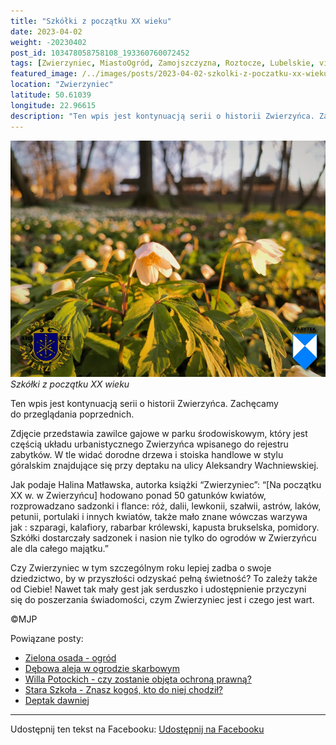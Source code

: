 ```yaml
---
title: "Szkółki z początku XX wieku"
date: 2023-04-02
weight: -20230402
post_id: 103478058758108_193360760072452
tags: [Zwierzyniec, MiastoOgród, Zamojszczyzna, Roztocze, Lubelskie, villarestituta, turystyka, dziedzictwo, zabytki, krajobrazy]
featured_image: /../images/posts/2023-04-02-szkolki-z-poczatku-xx-wieku.jpg
location: "Zwierzyniec"
latitude: 50.61039
longitude: 22.96615
description: "Ten wpis jest kontynuacją serii o historii Zwierzyńca. Zachęcamy do przeglądania poprzednich...."
---
```


![Szkółki z początku XX wieku](/images/posts/2023-04-02-szkolki-z-poczatku-xx-wieku.jpg)
*Szkółki z początku XX wieku*

Ten wpis jest kontynuacją serii o historii Zwierzyńca. Zachęcamy do przeglądania poprzednich.

Zdjęcie przedstawia zawilce gajowe w parku środowiskowym, który jest częścią układu urbanistycznego Zwierzyńca wpisanego do rejestru zabytków. W tle widać dorodne drzewa i stoiska handlowe w stylu góralskim znajdujące się przy deptaku na ulicy Aleksandry Wachniewskiej.

Jak podaje Halina Matławska, autorka książki “Zwierzyniec”:
“[Na początku XX w. w Zwierzyńcu] hodowano ponad 50 gatunków kwiatów, rozprowadzano sadzonki i flance: róż, dalii, lewkonii, szałwii, astrów, laków, petunii, portulaki i innych kwiatów, także mało znane wówczas warzywa jak : szparagi, kalafiory, rabarbar królewski, kapusta brukselska, pomidory. Szkółki dostarczały sadzonek i nasion nie tylko do ogrodów w Zwierzyńcu ale dla całego majątku.”

Czy Zwierzyniec w tym szczególnym roku lepiej zadba o swoje dziedzictwo, by w przyszłości odzyskać pełną świetność?
To zależy także od Ciebie!
Nawet tak mały gest jak serduszko i udostępnienie przyczyni się do poszerzania świadomości, czym Zwierzyniec jest i czego jest wart.



©MJP

Powiązane posty:
- [Zielona osada - ogród](/posts/zielona-osada-ogrod)
- [Dębowa aleja w ogrodzie skarbowym](/posts/debowa-aleja-w-ogrodzie-skarbowym)
- [Willa Potockich - czy zostanie objęta ochroną prawną?](/posts/willa-potockich-czy-zostanie-objeta-ochrona-prawna)
- [Stara Szkoła - Znasz kogoś, kto do niej chodził?](/posts/stara-szkola-znasz-kogos-kto-do-niej-chodzil)
- [Deptak dawniej](/posts/deptak-dawniej)


---

Udostępnij ten tekst na Facebooku:
[Udostępnij na Facebooku](https://www.facebook.com/sharer/sharer.php?u=https://stowarzyszeniewachniewskiej.pl/posts/szkolki-z-poczatku-xx-wieku)

<script type="application/ld+json">
{
  "@context": "https://schema.org",
  "@type": "BlogPosting",
  "headline": "Szkółki z początku XX wieku",
  "datePublished": "2023-04-02",
  "dateModified": "2023-04-02",
  "author": {
    "@type": "Person",
    "name": "Michał Jan Patyk"
  },
  "publisher": {
    "@type": "Organization",
    "name": "Stowarzyszenie im. Aleksandry Wachniewskiej",
    "logo": {
      "@type": "ImageObject",
      "url": "https://stowarzyszeniewachniewskiej.pl/images/logo/logo.svg"
    }
  },
  "mainEntityOfPage": {
    "@type": "WebPage",
    "@id": "https://stowarzyszeniewachniewskiej.pl/posts/szkolki-z-poczatku-xx-wieku"
  },
  "image": {
    "@type": "ImageObject",
    "url": "https://stowarzyszeniewachniewskiej.pl//images/posts/2023-04-02-szkolki-z-poczatku-xx-wieku.jpg"
  },
  "articleSection": "Dziedzictwo Kulturowe i Zabytki",
  "keywords": "[Zwierzyniec, MiastoOgród, Zamojszczyzna, Roztocze, Lubelskie, villarestituta, turystyka, dziedzictwo, zabytki, krajobrazy]",
  "wordCount": 153,
  "articleBody": "Ten wpis jest kontynuacją serii o historii Zwierzyńca. Zachęcamy do przeglądania poprzednich.\n\nZdjęcie przedstawia zawilce gajowe w parku środowiskowym, który jest częścią układu urbanistycznego Zwierzyńca wpisanego do rejestru zabytków. W tle widać dorodne drzewa i stoiska handlowe w stylu góralskim znajdujące się przy deptaku na ulicy Aleksandry Wachniewskiej.\n\nJak podaje Halina Matławska, autorka książki “Zwierzyniec”:\n“[Na początku XX w. w Zwierzyńcu] hodowano ponad 50 gatunków kwiatów, rozprowadzano sadzonki i flance: róż, dalii, lewkonii, szałwii, astrów, laków, petunii, portulaki i innych kwiatów, także mało znane wówczas warzywa jak : szparagi, kalafiory, rabarbar królewski, kapusta brukselska, pomidory. Szkółki dostarczały sadzonek i nasion nie tylko do ogrodów w Zwierzyńcu ale dla całego majątku.”\n\nCzy Zwierzyniec w tym szczególnym roku lepiej zadba o swoje dziedzictwo, by w przyszłości odzyskać pełną świetność?\nTo zależy także od Ciebie!\nNawet tak mały gest jak serduszko i udostępnienie przyczyni się do poszerzania świadomości, czym Zwierzyniec jest i czego jest wart.\n\n\n\n©MJP",
  "description": "Ten wpis jest kontynuacją serii o historii Zwierzyńca. Zachęcamy do przeglądania poprzednich....",
  "copyrightHolder": {
    "@type": "Person",
    "name": "Michał Jan Patyk"
  }
}
</script>
<script type="application/ld+json">
{
  "@context": "https://schema.org",
  "@type": "BreadcrumbList",
  "itemListElement": [
    {
      "@type": "ListItem",
      "position": 1,
      "name": "Home",
      "item": "https://stowarzyszeniewachniewskiej.pl"
    },
    {
      "@type": "ListItem",
      "position": 2,
      "name": "posts",
      "item": "https://stowarzyszeniewachniewskiej.pl/posts"
    },
    {
      "@type": "ListItem",
      "position": 3,
      "name": "Szkółki z początku XX wieku",
      "item": "https://stowarzyszeniewachniewskiej.pl/posts/szkolki-z-poczatku-xx-wieku"
    }
  ]
}
</script>
